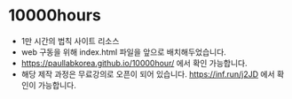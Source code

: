 # 10000hours
* 1만 시간의 법칙 사이트 리소스
* web 구동을 위해 index.html 파일을 앞으로 배치해두었습니다.
* https://paullabkorea.github.io/10000hour/ 에서 확인 가능합니다.
* 해당 제작 과정은 무료강의로 오픈이 되어 있습니다. https://inf.run/j2JD 에서 확인이 가능합니다.
